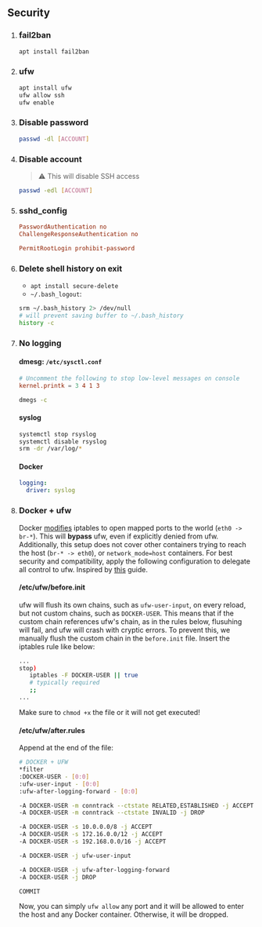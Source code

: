## Security

1. ### fail2ban

   ```sh
   apt install fail2ban
   ```

2. ### ufw

   ```sh
   apt install ufw
   ufw allow ssh
   ufw enable
   ```

3. ### Disable password

   ```sh
   passwd -dl [ACCOUNT]
   ```

4. ### Disable account

   > :warning: This will disable SSH access

   ```sh
   passwd -edl [ACCOUNT]
   ```

5. ### sshd_config

   ```conf
   PasswordAuthentication no
   ChallengeResponseAuthentication no

   PermitRootLogin prohibit-password
   ```

6. ### Delete shell history on exit

   - `apt install secure-delete`
   - `~/.bash_logout`:

   ```bash
   srm ~/.bash_history 2> /dev/null
   # will prevent saving buffer to ~/.bash_history
   history -c
   ```

7. ### No logging

   #### dmesg: `/etc/sysctl.conf `

   ```conf
   # Uncomment the following to stop low-level messages on console
   kernel.printk = 3 4 1 3
   ```

   ```bash
   dmegs -c
   ```

   #### syslog

   ```bash
   systemctl stop rsyslog
   systemctl disable rsyslog
   srm -dr /var/log/*
   ```

   #### Docker

   ```yaml
   logging:
     driver: syslog
   ```

8. ### Docker + ufw

   Docker [modifies](https://docs.docker.com/network/iptables/) iptables to open mapped ports to the world (`eth0 -> br-*`). This will **bypass** ufw, even if explicitly denied from ufw. Additionally, this setup does not cover other containers trying to reach the host (`br-* -> eth0`), or `network_mode=host` containers. For best security and compatibility, apply the following configuration to delegate all control to ufw. Inspired by [this](https://p1ngouin.com/posts/how-to-manage-iptables-rules-with-ufw-and-docker) guide.

   #### /etc/ufw/before.init

   ufw will flush its own chains, such as `ufw-user-input`, on every reload, but not custom chains, such as `DOCKER-USER`. This means that if the custom chain references ufw's chain, as in the rules below, flusuhing will fail, and ufw will crash with cryptic errors. To prevent this, we manually flush the custom chain in the `before.init` file. Insert the iptables rule like below:

   ```bash
   ...
   stop)
      iptables -F DOCKER-USER || true
      # typically required
      ;;
   ...
   ```

   Make sure to `chmod +x` the file or it will not get executed!

   #### /etc/ufw/after.rules

   Append at the end of the file:

   ```bash
   # DOCKER + UFW
   *filter
   :DOCKER-USER - [0:0]
   :ufw-user-input - [0:0]
   :ufw-after-logging-forward - [0:0]

   -A DOCKER-USER -m conntrack --ctstate RELATED,ESTABLISHED -j ACCEPT
   -A DOCKER-USER -m conntrack --ctstate INVALID -j DROP

   -A DOCKER-USER -s 10.0.0.0/8 -j ACCEPT
   -A DOCKER-USER -s 172.16.0.0/12 -j ACCEPT
   -A DOCKER-USER -s 192.168.0.0/16 -j ACCEPT

   -A DOCKER-USER -j ufw-user-input

   -A DOCKER-USER -j ufw-after-logging-forward
   -A DOCKER-USER -j DROP

   COMMIT
   ```

   Now, you can simply `ufw allow` any port and it will be allowed to enter the host and any Docker container. Otherwise, it will be dropped.
